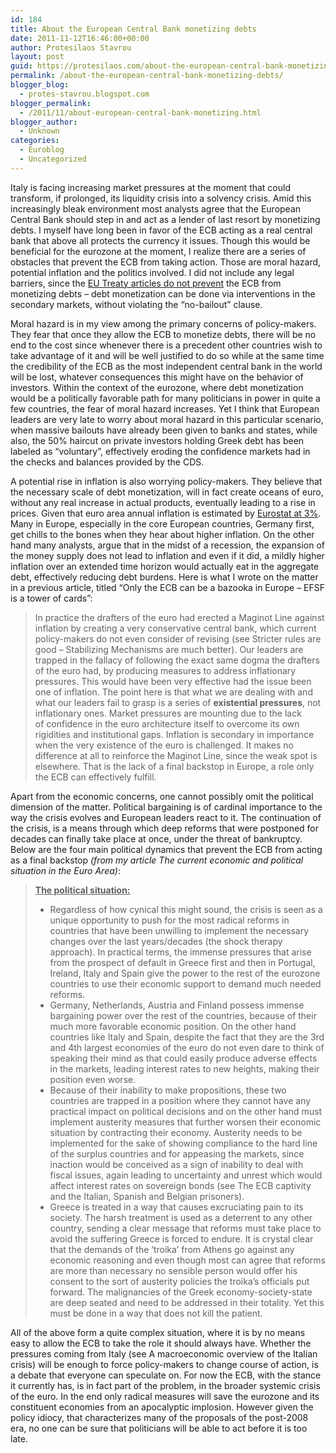 ```yaml
---
id: 184
title: About the European Central Bank monetizing debts
date: 2011-11-12T16:46:00+00:00
author: Protesilaos Stavrou
layout: post
guid: https://protesilaos.com/about-the-european-central-bank-monetizing-debts/
permalink: /about-the-european-central-bank-monetizing-debts/
blogger_blog:
  - protes-stavrou.blogspot.com
blogger_permalink:
  - /2011/11/about-european-central-bank-monetizing.html
blogger_author:
  - Unknown
categories:
  - Euroblog
  - Uncategorized
---
```

Italy is facing increasing market pressures at the moment that could transform, if prolonged, its liquidity crisis into a solvency crisis. Amid this increasingly bleak environment most analysts agree that the European Central Bank should step in and act as a lender of last resort by monetizing debts. I myself have long been in favor of the ECB acting as a real central bank that above all protects the currency it issues. Though this would be beneficial for the eurozone at the moment, I realize there are a series of obstacles that prevent the ECB from taking action. Those are moral hazard, potential inflation and the politics involved. I did not include any legal barriers, since the [EU Treaty articles do not prevent](http://www.creditwritedowns.com/2011/11/the-relevant-articles-of-the-lisbon-treaty-for-the-sovereign-debt-crisis.html) the ECB from monetizing debts &#8211; debt monetization can be done via interventions in the secondary markets, without violating the &#8220;no-bailout&#8221; clause.

Moral hazard is in my view among the primary concerns of policy-makers. They fear that once they allow the ECB to monetize debts, there will be no end to the cost since whenever there is a precedent other countries wish to take advantage of it and will be well justified to do so while at the same time the credibility of the ECB as the most independent central bank in the world will be lost, whatever consequences this might have on the behavior of investors. Within the context of the eurozone, where debt monetization would be a politically favorable path for many politicians in power in quite a few countries, the fear of moral hazard increases. Yet I think that European leaders are very late to worry about moral hazard in this particular scenario, when massive bailouts have already been given to banks and states, while also, the 50% haircut on private investors holding Greek debt has been labeled as &#8220;voluntary&#8221;, effectively eroding the confidence markets had in the checks and balances provided by the CDS.

A potential rise in inflation is also worrying policy-makers. They believe that the necessary scale of debt monetization, will in fact create oceans of euro, without any real increase in actual products, eventually leading to a rise in prices. Given that euro area annual inflation is estimated by [Eurostat at 3%](http://epp.eurostat.ec.europa.eu/cache/ITY_PUBLIC/2-31102011-AP/EN/2-31102011-AP-EN.PDF). Many in Europe, especially in the core European countries, Germany first, get chills to the bones when they hear about higher inflation. On the other hand many analysts, argue that in the midst of a recession, the expansion of the money supply does not lead to inflation and even if it did, a mildly higher inflation over an extended time horizon would actually eat in the aggregate debt, effectively reducing debt burdens. Here is what I wrote on the matter in a previous article, titled &#8220;Only the ECB can be a bazooka in Europe &#8211; EFSF is a tower of cards&#8221;:
  


<blockquote class="tr_bq">
  In practice the drafters of the euro had erected a Maginot Line against inflation by creating a very conservative central bank, which current policy-makers do not even consider of revising (see Stricter rules are good &#8211; Stabilizing Mechanisms are much better). Our leaders are trapped in the fallacy of following the exact same dogma the drafters of the euro had, by producing measures to address inflationary pressures. This would have&nbsp;been very effective had the issue been one of inflation. The point here is that what we are dealing with and what our leaders fail to grasp is a series of <b>existential pressures</b>, not inflationary ones. Market pressures are mounting due to the lack of&nbsp;confidence in the euro architecture itself to overcome its own rigidities and institutional gaps. Inflation is secondary in importance when the very existence of the euro is challenged. It makes no difference at all to reinforce the Maginot Line, since the weak spot is elsewhere. That is the lack of a final backstop in Europe, a role only the ECB can effectively fulfill.</p>
</blockquote>

Apart from the economic concerns, one cannot possibly omit the political dimension of the matter. Political bargaining is of cardinal importance to the way the crisis evolves and European leaders react to it. The continuation of the crisis, is a means through which deep reforms that were postponed for decades can finally take place at once, under the threat of bankruptcy. Below are the four main political dynamics that prevent the ECB from acting as a final backstop _(from my article The current economic and political situation in the Euro Area)_:
  


<blockquote class="tr_bq">
  <b><u>The political situation:</u></b></p> 
  
  <ul>
    <li>
      Regardless of how cynical this might sound, the crisis is seen as&nbsp;a unique opportunity to push for the most radical reforms in countries that have been unwilling to&nbsp;implement the necessary changes over the last years/decades (the shock therapy approach). In practical terms, the immense pressures that arise from the prospect of default in Greece first and then&nbsp;in&nbsp;Portugal, Ireland, Italy and Spain give the power to the rest of the eurozone countries to use their economic support to demand much needed reforms.
    </li>
    <li>
      Germany, Netherlands, Austria and Finland possess immense bargaining power over the rest of the countries, because of their much more favorable economic position. On the other hand countries like Italy and Spain, despite the fact that they are the 3rd and 4th largest economies of the euro do not even dare to think of speaking their mind as that could easily produce adverse effects in the markets, leading interest rates to new heights, making their position even worse.
    </li>
    <li>
      Because of their inability to make propositions, these two countries are trapped in a position where they cannot have any practical impact on political decisions and on the other hand must implement austerity measures that further worsen their economic situation by contracting their economy. Austerity needs to be implemented for the sake of showing compliance to the hard line of the surplus countries and for appeasing the markets, since inaction would be conceived as a sign of inability to deal with fiscal issues, again leading to uncertainty and unrest which would affect interest rates on sovereign bonds (see The ECB captivity and the Italian, Spanish and Belgian prisoners).
    </li>
    <li>
      Greece is treated in a way that causes excruciating pain to&nbsp;its society. The harsh treatment is used as a deterrent to any other country, sending a clear message that reforms must take place to avoid the&nbsp;suffering Greece is forced to endure. It is crystal clear that the demands of the &#8216;troika&#8217; from Athens go against any economic reasoning and even though most can agree that reforms are more than necessary no sensible person would offer his consent to the sort of austerity policies&nbsp;the troika&#8217;s officials put forward.&nbsp;The malignancies of the Greek economy-society-state are deep seated and need to be addressed in their totality. Yet this must be done in a way that does not kill the patient.
    </li>
  </ul>
</blockquote>

All of the above form a quite complex situation, where it is by no means easy to allow the ECB to take the role it should always have. Whether the pressures coming from Italy (see A macroeconomic overview of the Italian crisis) will be enough to force policy-makers to change course of action, is a debate that everyone can speculate on. For now the ECB, with the stance it currently has, is in fact part of the problem, in the broader systemic crisis of the euro. In the end only radical measures will save the eurozone and its constituent economies from an apocalyptic implosion. However given the policy idiocy, that characterizes many of the proposals of the post-2008 era, no one can be sure that politicians will be able to act before it is too late.